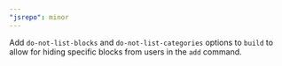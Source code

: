 ```yaml
---
"jsrepo": minor
---
```


Add `do-not-list-blocks` and `do-not-list-categories` options to `build` to allow for hiding specific blocks from users in the `add` command.
